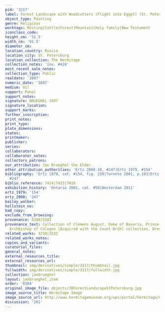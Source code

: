 ```yaml
---
pid: '3217'
label: Forest Landscape with Woodcutters (Flight into Egypt) (St. Petersburg)
object_type: Painting
genre: Religious
worktags: Resting|Cattle|Forest|Mountain|Holy family|New Testament
iconclass_code:
height_cm: '51.5'
width_cm: '91.5'
diameter_cm:
location_country: Russia
location_city: St. Petersburg
location_collection: The Hermitage
collection_notes: 'inv. #424'
most_recent_sale_notes:
collection_type: Public
realdate: '1607'
numeric_date: '1607'
medium: Oil
support: Panel
support_notes:
signature: BRUEGHEL 1607
signature_location:
support_marks:
further_inscription:
print_notes:
print_type:
plate_dimensions:
states:
printmaker:
publisher:
series:
collaborators:
collaborator_notes:
collectors_patrons:
our_attribution: Jan Brueghel the Elder
other_attribution_authorities: 'Ertz 2008-10, #247|Ertz 1979, #154'
bibliography: 'Ertz 1979, cat. #154, fig. 239|Toronto 2001, p.103|Ertz 2008-10, cat.
  #247'
biblio_reference: 7414|7415|7416
exhibition_history: 'Ontario 2001, cat. #58|Amsterdam 2011'
ertz_1979: '154'
ertz_2008: '247'
bailey_walker:
hollstein_no:
bad_copy:
exclude_from_browsing:
provenance: 5280|5281
provenance_text: Collection of Clemens August, Duke of Bavaria, Prince-Elector and
  Archbishop of Cologne |Acquired with the Count Brühl collection, Dresden, 1769
related_works: 3210|3532
related_works_notes:
copies_and_variants:
curatorial_files:
general_notes:
external_resources_title:
external_resources_url:
thumbnail: img/derivatives/simple/3217/thumbnail.jpg
fullwidth: img/derivatives/simple/3217/fullwidth.jpg
collection: janbrueghel
layout: janbrueghel_item
order: '0304'
original_image_file: objects/JBForestLandscapeStPetersburg.jpg
image_source_title: Hermitage Image
image_source_url: http://www.hermitagemuseum.org/wps/portal/hermitage/digital-collection/01.+Paintings/48097/
discussion: '261'
---
```

